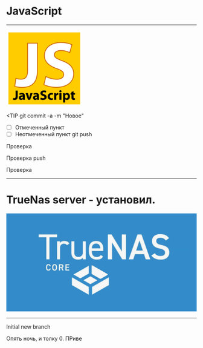 JavaScript
= 

***

![Изображение](00-javascript/ico/javascriptico.png "Логотип Markdown")

<TIP git commit -a -m "Новое"
- [ ] Отмеченный пункт
- [ ] Неотмеченный пункт
git push

Проверка 

Проверка push

Проверка
***

TrueNas server - установил.
=
![trueNas.png](00-javascript/ico/trueNas.png)

***

Initial new branch

Опять ночь, и толку 0.
ПРиве 

